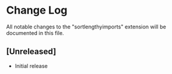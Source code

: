 # Change Log

All notable changes to the "sortlengthyimports" extension will be documented in this file.

## [Unreleased]

- Initial release
